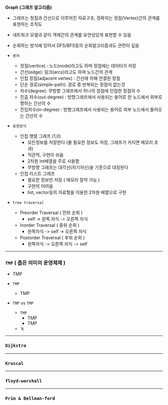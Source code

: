 **Graph (그래프 알고리즘)**  
- 그래프는 정점과 간선으로 이루어진 자료구조, 정확히는 정점(Vertex)간의 관계를 표현하는 조직도
- 네트워크 모델과 같이 객체간의 관계를 유연성있게 표현할 수 있음 
- 순회하는 방식에 있어서 DFS/BFS등의 순회알고리즘과도 관련이 깊음

- `용어`
  - 정점(vertice) : 노드(node)라고도 하며 정점에는 데이터가 저장
  - 간선(edge): 링크(arcs)라고도 하며 노드간의 관계
  - 인접 정점(adjacent vertex) : 간선에 의해 연결된 정점
  - 단순 경로(simple-path): 경로 중 반복되는 정점이 없는것
  - 차수(degree): 무방향 그래프에서 하나의 정점에 인접한 정점의 수
  - 진출 차수(out-degree) : 방향그래프에서 사용되는 용어로 한 노드에서 외부로 향하는 간선의 수
  - 진입차수(in-degree) : 방향그래프에서 사용되는 용어로 외부 노드에서 들어오는 간선의 수

- `표현방식`
  - 인접 행렬 그래프 (1,0)
      - 모든정보를 저장한다 (불 필요한 정보도 저장, 그래프가 커지면 메모리 초과)
      - 직관적, 구현이 쉬움
      - 2차원 int배열을 주로 사용함
      - 무방향 그래프는 대각선(자기자신)을 기준으로 대칭된다
  - 인접 리스트 그래프
      - 필요한 정보만 저장 ( 메모리 절약 가능 )
      - 구현의 어려움
      - list, vector등의 자료형을 이용한 2차원 배열으로 구현


- `tree traversal`
  - Preorder Traversal ( 전위 순회 )
      - self -> 왼쪽 자식 -> 오른쪽 자식
  - Inorder Traversal ( 중위 순회 )
      - 왼쪽자식 -> self -> 오른쪽 자식
  - Postorder Traversal ( 후위 순회 )
      - 왼쪽자식 -> 오른쪽 자식 -> self


---------------------------------------
### `TMP` ( 좁은 의미의 운영체제 )

 - TMP
 
 - `TMP`
   - TMP

   
 - `TMP` vs `TMP`
   - `TMP`
     - TMP
     - TMP
   - `k 

---------------------------------------
### `Dijkstra` 
---------------------------------------
### `Kruscal`
---------------------------------------
### `floyd-warshall ` 
---------------------------------------
### `Prim & Bellman-ford` 
